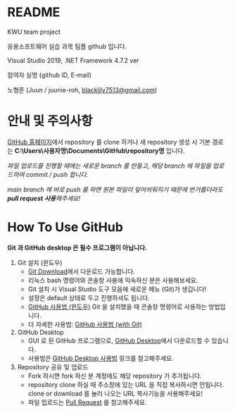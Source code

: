 # README

KWU team project

응용소프트웨어 실습 과목 팀플 github 입니다.

Visual Studio 2019, .NET Framework 4.7.2 ver

참여자 실명 (github ID, E-mail)

노형준 (Juun / juunie-roh, blacklily7513@gmail.com)

# 안내 및 주의사항

[GitHub 홈페이지]에서 repository 를 clone 하거나 새 repository 생성 시 기본 경로는 **C:\Users\사용자명\Documents\GitHub\repository명** 입니다.

_파일 업로드를 진행할 때에는 새로운 branch 를 만들고, 해당 branch 에 파일을 업로드하여 commit / push 합니다._

_main branch 에 바로 push 를 하면 원본 파일이 덮어씌워지기 때문에 번거롭더라도 **pull request 사용**해주세요!_

# How To Use GitHub

**Git 과 GitHub desktop 은 필수 프로그램이 아닙니다.**

1. Git 설치 (윈도우)
    - [Git Download]에서 다운로드 가능합니다.
    - 리눅스 bash 명령어와 콘솔창 사용에 익숙하신 분은 사용해보세요.
    - Git 설치 시 Visual Studio 도구 모음에 새로운 메뉴 (Git)가 생깁니다!
    - 설정은 default 상태로 두고 진행하셔도 됩니다.
    - [GitHub 사용법 (윈도우)] Git 을 설치했을 때 콘솔창 명령어로 사용하는 방법입니다.
    - 더 자세한 사용법: [GitHub 사용법 (with Git)]
1. GitHub Desktop
    - GUI 로 된 GitHub 프로그램으로, [GitHub Desktop]에서 다운로드할 수 있습니다.
    - 사용법은 [GitHub Desktop 사용법] 링크를 참고해주세요.
1. Repository 공유 및 업로드
    - Fork 하시면 fork 하신 분 계정에도 해당 repository 가 추가됩니다.
    - repository clone 하실 때 주소창에 있는 URL 을 직접 복사하시면 안됩니다. clone or download 를 눌러 나오는 URL 복사기능을 사용해주세요!
    - 파일 업로드는 [Pull Request] 를 참고해주세요.

[GitHub 사용법 (with Git)]: https://tagilog.tistory.com/377 "with Git"
[GitHub Desktop]: https://desktop.github.com/ "GitHub desktop download for Windows"
[GitHub 홈페이지]: https://www.github.com "GitHub"
[Git Download]: https://git-scm.com/download/win "Downloading Git"
[GitHub 사용법 (윈도우)]: https://yololo.tistory.com/6?category=645160 "GitHub 사용법(윈도우) 링크"
[Pull Request]: https://dev-youngjun.tistory.com/47 "Pull Request 활용하기 링크"
[GitHub Desktop 사용법]: https://boheeee.tistory.com/27 "how to use github desktop"
